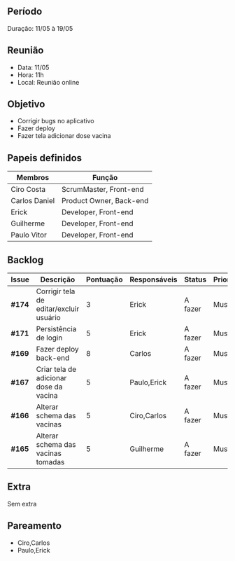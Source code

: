 ## Período
Duração: 11/05 à 19/05

## Reunião
* Data: 11/05
* Hora: 11h
* Local: Reunião online

## Objetivo
-  Corrigir bugs no aplicativo
-  Fazer deploy
-  Fazer tela adicionar dose vacina

## Papeis definidos
| Membros  |  Função  |
| ------------------- | ------------------- |
|  Ciro Costa |  ScrumMaster, Front-end |
|  Carlos Daniel |  Product Owner, Back-end |
|  Erick |  Developer, Front-end |
|  Guilherme  | Developer, Front-end |
|  Paulo Vitor |  Developer, Front-end |

## Backlog
| Issue | Descrição | Pontuação | Responsáveis | Status | Prioridade | Repositório |
| ------------------- | ------------------- | ------------------- | ------------------- | ------------------- |------------------- |------------------- | 
|**#174**| Corrigir tela de editar/excluir usuário | 3 | Erick | A fazer | Must | Front-end |
|**#171**| Persistência de login | 5 | Erick | A fazer | Must | Front-end |
|**#169**| Fazer deploy back-end | 8 | Carlos | A fazer | Must | Back-end |
|**#167**| Criar tela de adicionar dose da vacina | 5 | Paulo,Erick | A fazer | Must | Front-end |
|**#166**| Alterar schema das vacinas | 5 | Ciro,Carlos | A fazer | Must | Back-end |
|**#165**| Alterar schema das vacinas tomadas | 5 | Guilherme | A fazer | Must | Back-end |

## Extra
<!-- | Issue | Descrição | Pontuação | Responsáveis | Status | Prioridade | Repositório |
| ------------------- | ------------------- | ------------------- | ------------------- | ------------------- |------------------- |------------------- | 
 -->
 Sem extra

## Pareamento
- Ciro,Carlos
- Paulo,Erick
